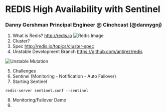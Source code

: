 REDIS High Availability with Sentinel
=====================================

### Danny Gershman Principal Engineer @ Cinchcast (@dannygnj)

1. What is Redis? http://redis.io ![Redis Image](http://redis.io/images/redis.png)
2. Cluster?
3. Spec http://redis.io/topics/cluster-spec
4. Unstable Development Branch https://github.com/antirez/redis

![Unstable Mutation](http://gatherer.wizards.com/Handlers/Image.ashx?multiverseid=941&type=card)

5. Challenges
6. Sentinel (Monitoring - Notification - Auto Failover)
7. Starting Sentinel 

```
redis-server sentinel.conf --sentinel
```

8. Monitoring/Failover Demo
9. 

